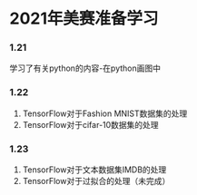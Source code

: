 # 2021年美赛准备学习

### 1.21

学习了有关python的内容-在python画图中

### 1.22

1. TensorFlow对于Fashion MNIST数据集的处理
2. TensorFlow对于cifar-10数据集的处理

### 1.23

1. TensorFlow对于文本数据集IMDB的处理
2. TensorFlow对于过拟合的处理（未完成）